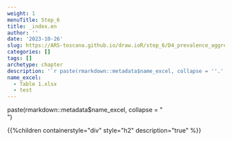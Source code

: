 ```yaml
---
weight: 1
menuTitle: Step_6
title: _index.en
author: ''
date: '2023-10-26'
slug: https://ARS-toscana.github.io/draw.ioR/step_6/D4_prevalence_aggregated_OUTCOME_selected
categories: []
tags: []
archetype: chapter
description: '`r paste(rmarkdown::metadata$name_excel, collapse = ''.'')`'
name_excel:
  - Table 1.xlsx
  - test
---
```


paste(rmarkdown::metadata$name_excel, collapse = "<br>")

{{%children containerstyle="div" style="h2" description="true" %}}
